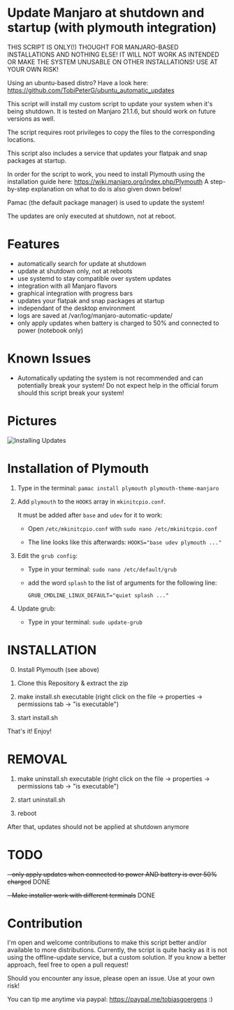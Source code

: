 # Update Manjaro at shutdown and startup (with plymouth integration)
  THIS SCRIPT IS ONLY(!) THOUGHT FOR MANJARO-BASED INSTALLATIONS
  AND NOTHING ELSE!  IT WILL NOT WORK AS INTENDED OR MAKE
  THE SYSTEM UNUSABLE ON OTHER INSTALLATIONS!
  USE AT YOUR OWN RISK!
  
  Using an ubuntu-based distro?
  Have a look here: https://github.com/TobiPeterG/ubuntu_automatic_updates
  
  This script will install my custom script to update your
  system when it's being shutdown. It is tested on Manjaro 21.1.6, but should
  work on future versions as well.

  The script requires root privileges to copy the
  files to the corresponding locations.

  This script also includes a service that updates your
  flatpak and snap packages at startup.

  In order for the script to work, you need to install Plymouth
  using the installation guide here:
  https://wiki.manjaro.org/index.php/Plymouth
  A step-by-step explanation on what to do is also given down below!
  
  Pamac (the default package manager) is used to update the system!
  
  The updates are only executed at shutdown, not at reboot.
  
# Features

  - automatically search for update at shutdown
  - update at shutdown only, not at reboots
  - use systemd to stay compatible over system updates
  - integration with all Manjaro flavors
  - graphical integration with progress bars
  - updates your flatpak and snap packages at startup
  - independant of the desktop environment
  - logs are saved at /var/log/manjaro-automatic-update/
  - only apply updates when battery is charged to 50% and connected to power (notebook only)

# Known Issues
  - Automatically updating the system is not recommended and can
    potentially break your system!
    Do not expect help in the official forum should this script break your system!
# Pictures

  ![Installing Updates](https://user-images.githubusercontent.com/19935382/142771245-d5674862-350c-432b-868b-690527afcff9.png)
  
# Installation of Plymouth
  1. Type in the terminal: ```pamac install plymouth plymouth-theme-manjaro```
  
  2. Add ```plymouth``` to the ```HOOKS``` array in ```mkinitcpio.conf```.
  
     It must be added after ```base``` and ```udev``` for it to work:
  
     - Open ```/etc/mkinitcpio.conf``` with ```sudo nano /etc/mkinitcpio.conf```
     
     - The line looks like this afterwards: ```HOOKS="base udev plymouth ..."```
  
  3. Edit the ```grub config```:
     - Type in your terminal: ```sudo nano /etc/default/grub```
     - add the word ```splash``` to the list of arguments for the following line:
     
       ```GRUB_CMDLINE_LINUX_DEFAULT="quiet splash ..."```
  4. Update grub:
     - Type in your terminal: ```sudo update-grub```
  
# INSTALLATION

  0. Install Plymouth (see above)

  1. Clone this Repository & extract the zip
  
  2. make install.sh executable (right click on the file
  -> properties -> permissions tab -> "is executable")

  3. start install.sh
  
  That's it! Enjoy!
  
# REMOVAL
  
  1. make uninstall.sh executable (right click on the file
  -> properties -> permissions tab -> "is executable")
  
  2. start uninstall.sh

  3. reboot
  
  After that, updates should not be applied at shutdown anymore
  
# TODO
  ~~- only apply updates when connected to power AND battery is over 50% charged~~ DONE
  
  ~~- Make installer work with different terminals~~ DONE
  
# Contribution
  I'm open and welcome contributions to make this script better and/or available to more distributions.
  Currently, the script is quite hacky as it is not using the offline-update service, but a custom
  solution.
  If you know a better approach, feel free to open a pull request!
  
  Should you encounter any issue, please open an issue. Use at your own risk!
  
  You can tip me anytime via paypal: https://paypal.me/tobiasgoergens :)
